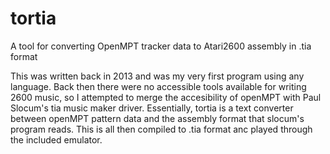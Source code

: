 # tortia
 A tool for converting OpenMPT tracker data to Atari2600 assembly in .tia format
 
 This was written back in 2013 and was my very first program using any language. Back then there were no accessible tools available for writing 2600 music, so I attempted to merge the accesibility of openMPT with Paul Slocum's tia music maker driver. Essentially, tortia is a text converter between openMPT pattern data and the assembly format that slocum's program reads. This is all then compiled to .tia format anc played through the included emulator.
